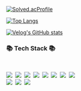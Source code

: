 
[![Solved.acProfile](http://mazassumnida.wtf/api/v2/generate_badge?boj=durumi99)](https://solved.ac/durumi99)

[![Top Langs](https://github-readme-stats.vercel.app/api/top-langs/?username=durumi99&layout=compact)](https://github.com/durumi99/github-readme-stats)

<!-- ![Duurmi's GitHub stats](https://github-readme-stats.vercel.app/api?username=durumi99&show_icons=true&theme=radical)
-->
[![Velog's GitHub stats](https://velog-readme-stats.vercel.app/api/badge?name=durumi99)](https://velog.io/@durumi99) 

<h3>📚 Tech Stack 📚</h3>
<br>
<p>
  <img src="https://img.shields.io/badge/C++-%2300599C.svg?style=for-the-badge&logo=c%2B%2B&logoColor=white"/></a>&nbsp
  <img src="https://img.shields.io/badge/C-%2300599C.svg?style=for-the-badge&logo=c&logoColor=white"/></a>&nbsp
  <img src="https://img.shields.io/badge/python-3670A0?style=for-the-badge&logo=python&logoColor=ffdd54"/></a>&nbsp 
  <img src="https://img.shields.io/badge/html5-%23E34F26.svg?style=for-the-badge&logo=html5&logoColor=white"/></a>&nbsp 
  <img src="https://img.shields.io/badge/css3-%231572B6.svg?style=for-the-badge&logo=css3&logoColor=white"/></a>&nbsp 
  <img src="https://img.shields.io/badge/javascript-%23323330.svg?style=for-the-badge&logo=javascript&logoColor=%23F7DF1E"/></a>&nbsp 
  <img src="https://img.shields.io/badge/java-%23ED8B00.svg?style=for-the-badge&logo=java&logoColor=white"/></a>&nbsp
  <img src="https://img.shields.io/badge/r-%23276DC3.svg?style=for-the-badge&logo=r&logoColor=white"/></a>&nbsp
  <br>
  <img src="https://img.shields.io/badge/node.js-6DA55F?style=for-the-badge&logo=node.js&logoColor=white"/></a>&nbsp
  <img src="https://img.shields.io/badge/express-%23404d59.svg?style=for-the-badge&logo=express&logoColor=%2361DAFB"/></a>&nbsp
  <img src="https://img.shields.io/badge/mysql-%2300f.svg?style=for-the-badge&logo=mysql&logoColor=white"/></a>&nbsp
  <br>
</p>


<!-- <h3> 🔍 Activities 🔍  </h3> -->
